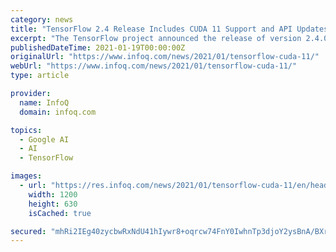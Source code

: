 ```yaml
---
category: news
title: "TensorFlow 2.4 Release Includes CUDA 11 Support and API Updates"
excerpt: "The TensorFlow project announced the release of version 2.4.0 of the deep-learning framework, featuring support for CUDA 11 and NVIDIA's Ampere GPU architecture, as well as new strategies and ..."
publishedDateTime: 2021-01-19T00:00:00Z
originalUrl: "https://www.infoq.com/news/2021/01/tensorflow-cuda-11/"
webUrl: "https://www.infoq.com/news/2021/01/tensorflow-cuda-11/"
type: article

provider:
  name: InfoQ
  domain: infoq.com

topics:
  - Google AI
  - AI
  - TensorFlow

images:
  - url: "https://res.infoq.com/news/2021/01/tensorflow-cuda-11/en/headerimage/tensorflow-cuda-11-header-1609607186883.jpg"
    width: 1200
    height: 630
    isCached: true

secured: "mhRi2IEg40zycbwRxNdU41hIywr8+oqrcw74FnY0IwhnTp3djoY2ysBnA/BXrMOijsoH1xUsBDKGSGnjlxkpNMmicWQTgo8CCaQELZJrn3H0q18KIuluoNlFM/hoxkiitxfFL+3ISnuje0JS1SA0KG9bs0rhB8ZJ17CBhPiAciKpFbE9BOoQ9Nkiqs9FwLfWA54GEJ8JfevJPJEu8XuMmzECSsOepfG73/EMGO4yw/a+kOi6ME9fA3pdPcejVnOW3PbjEhLp4VOjNmBl0vs08A02EhLfjXOi2VMC+mcP6kepAa1PbbP6gy9IdMPN4WY+JzOJOE1QtTaXWPkA1SHbO8OGtfS2Ks8/bdN0sa3xSyQ=;k7gW97oedHqaX0fztKVUwA=="
---
```


